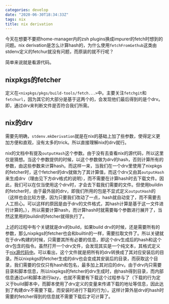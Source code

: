 ```yaml
---
categories: develop
date: "2020-06-30T18:34:33Z"
tags: nix
title: nix derivation
---
```


今天在想要不要把home-manager内的zsh plugins换成impurer的fetch时想到的问题。nix derivation是怎么计算hash的，为什么使用`fetchFromGethub`这类由stdenv定义的fetchur就没有问题，而原装的就不行呢？

简单来说就是看源代码。
<!--more-->

## nixpkgs的fetcher

定义在`<nixpkgs/pkgs/build-tools/fetch...>`中。主要关注`fetchgit`和`fetchurl`，因为其它的大部分是基于这两个的，会发现他们最后得到的是个drv。即，通过drv来判断文件是否符合我们所需。

## nix的drv

需要先明确，`stdenv.mkDerivation`就是在nix的基础上加了些参数，使得定义更加方便和直观，没有太多的trick。所以直接理解nix的drv就行。

nix的文档中有提及`outputHash`这个参数。由于没有去查看nix的源代码，所以这里仅是猜想。当这个参数提供的时候，以这个参数做为drv的hash，否则计算所有的参数，由这些参数来计算hash。而这样一来，当我们在一个drv里使用了nixpkgs的fetcher时，这个fetcher的drv就做为了其计算值，而这个drv又由其``outputHash``来生成drv（理由见下方drv格式的说明），而不需要在计算hash时去下载文件。因此，我们可以在仅当使用这个drv时，才会去下载我们需要的文件。但使用buildin的fetcher时，由于最外层的drv，即我们所用的包是不显式定义`outputHash`的（这样也会比较方便，因为只要我们改动了一点，hash就自动变了，而不需要去人工担心。可以这样的原因是由于drv的文件格式，其hash计算是基于这一文件进行计算的。），所以需要计算hash，而计算hash时就需要每个参数进行展开了，当然这里用的buildin的fetcher就得执行了。

上述的过程中有个关键就是drv的build，如果build drv的时候，还是需要所有的参数，那么nixpkgs的fetcher也会和builtin的一样，需要拉取文件了。所以关键就在于drv构建的时候，只需要其所有必要的信息，即这个drv生成后的hash和这个drv包含的指令。虽然打开一个drv文件，会发现其实是一个纯文本，其格式定义于[nix源代码中](https://github.com/NixOS/nix/blob/master/src/libstore/derivations.cc)。可以看出，这个文件就是把所有的drv转换成了其对应安装后的目录。所以nixpkgs的fetcher生成的drv也会变成其安装后的目录，而获取这个目录，我们需要的仅仅只有hash和包名，最多加上其对应的drv。由于drv内只需要目录和脚本信息，所以nixpkgs的fetcher的drv生成时，由hash得到目录，而内部信息通过url和脚本进行lazy，也就不需要有下载这个过程参与了（下载的行为定义于build脚本中，而脚本使用了drv定义的变量来传递下载的地址等信息，因此达到了构建drv不需要下载，而安装时进行下载的行为）。这样计算外层drv的hash时需要的fetcher得到的信息就不需要下载后才可计算了。
